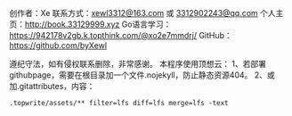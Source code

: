 创作者：Xe
联系方式：xewl3312@163.com 或 3312902243@qq.com
个人主页：http://book.33129999.xyz
Go语言学习：<https://942178v2gb.k.topthink.com/@xo2e7mmdrj/>
GitHub：<https://github.com/byXewl>


遵纪守法，如有侵权联系删除，非常感谢。
本程序使用顶想云：
1、若部署githubpage，需要在根目录加一个文件.nojekyll，防止静态资源404。
2、或加.gitattributes，内容：
```
.topwrite/assets/** filter=lfs diff=lfs merge=lfs -text
```
 
